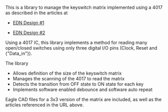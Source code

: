 This is a library to manage the keyswitch matrix implemented using a 4017 as described in the articles at 

* [EDN Design #1](http://www.edn.com/design/power-management/4413677/Connect-a-4-3-matrix-keyboard-to-a-microcontroller-using-two-I-O-pins)

* [EDN Design #2](url:http://www.edn.com/design/components-and-packaging/4408027/Read-10-or-more-switches-using-only-two-I-O-pins-of-a-microcontroller)
  
Using a 4017 IC, this library implements a method for reading many open/closed switches using only three digital I/O pins (Clock, Reset and {"Data_in"}).

The library
* Allows definition of the size of the keyswitch matrix
* Manages the scanning of the 4017 to read the matrix
* Detects the transition from OFF state to ON state for each key
* Implements software enabled debounce and software auto repeat

Eagle CAD files for a 3x3 version of the matrix are included, as well as the articles referenced in the URL above.